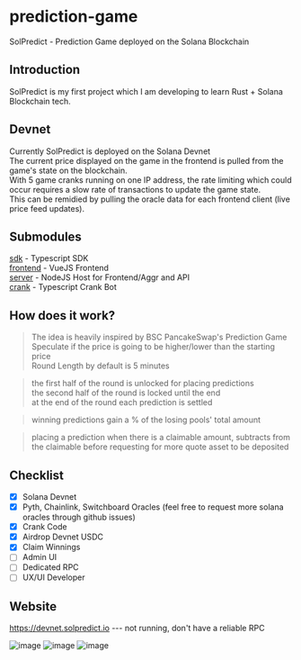# prediction-game  
  
SolPredict - Prediction Game deployed on the Solana Blockchain  
  
## Introduction  
  
SolPredict is my first project which I am developing to learn Rust + Solana Blockchain tech.


## Devnet  
  
Currently SolPredict is deployed on the Solana Devnet  
The current price displayed on the game in the frontend is pulled from the game's state on the blockchain.  
With 5 game cranks running on one IP address, the rate limiting which could occur requires a slow rate of transactions to update the game state.  
This can be remidied by pulling the oracle data for each frontend client (live price feed updates).  

## Submodules  
  
[sdk](https://github.com/lmvdz/prediction-game-sdk) - Typescript SDK  
[frontend](https://github.com/lmvdz/prediction-game-frontend) - VueJS Frontend  
[server](https://github.com/lmvdz/prediction-game-server) - NodeJS Host for Frontend/Aggr and API  
[crank](https://github.com/lmvdz/prediction-game-crank) - Typescript Crank Bot


## How does it work?  
  
> The idea is heavily inspired by BSC PancakeSwap's Prediction Game  
> Speculate if the price is going to be higher/lower than the starting price  
> Round Length by default is 5 minutes  
  
> the first half of the round is unlocked for placing predictions  
> the second half of the round is locked until the end  
> at the end of the round each prediction is settled  
  
> winning predictions gain a % of the losing pools' total amount  
  
> placing a prediction when there is a claimable amount, subtracts from the claimable before requesting for more quote asset to be deposited  

## Checklist  
- [x] Solana Devnet
- [x] Pyth, Chainlink, Switchboard Oracles (feel free to request more solana oracles through github issues) 
- [x] Crank Code
- [x] Airdrop Devnet USDC
- [x] Claim Winnings
- [ ] Admin UI   
- [ ] Dedicated RPC
- [ ] UX/UI Developer

## Website
https://devnet.solpredict.io --- not running, don't have a reliable RPC

![image](https://user-images.githubusercontent.com/2179775/186953604-2f0f11d1-ff2f-4aae-afec-33fb6a062aa3.png)
![image](https://user-images.githubusercontent.com/2179775/186953633-e3daaf07-6d45-4e75-b1df-632e3c84605d.png)
![image](https://user-images.githubusercontent.com/2179775/186964729-d286c7b9-129c-4652-871f-1f9cecba14a2.png)

